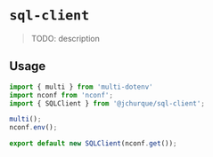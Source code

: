 # `sql-client`

> TODO: description

## Usage

```js
import { multi } from 'multi-dotenv'
import nconf from 'nconf';
import { SQLClient } from '@jchurque/sql-client';

multi();
nconf.env();

export default new SQLClient(nconf.get());
```
